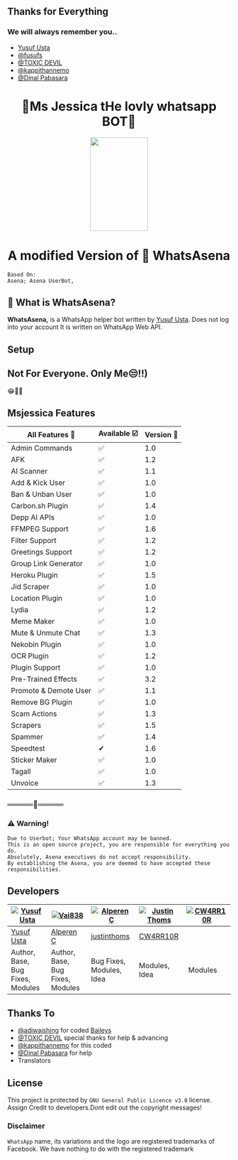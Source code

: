 ## Thanks for Everything 
### We will always remember you..

- [Yusuf Usta](https://github.com/yusufusta)
- [@fusufs](https://t.me/fusufs)
- [@TOXIC DEVIL](https://github.com/TOXIC-DEVIL)
- [@kappithannemo](https://github.com/kappithannemo)
- [@Dinal Pabasara](https://github.com/RAVANA-SL)

<h1 align="center"><b> 🎀Ms Jessica tHe lovly whatsapp BOT🎀  </b></h1>
<div align="center">

  <img src="https://telegra.ph/file/9c351d7a5592c3fefa235.jpg" width="130" height="210">

  <h1>A modified Version of 🐺 WhatsAsena</h1>

</div>

```
Based On:
Asena; Asena UserBot,
```

## 🔎 What is WhatsAsena?
**WhatsAsena,** is a WhatsApp helper bot written by [Yusuf Usta](https://github.com/Quiec). Does not log into your account It is written on WhatsApp Web API.

## Setup
## Not For Everyone. Only Me😒!!)

😂👀💔

## Msjessica Features

| All Features 📢|Available ☑️|Version 🔎|
| ------------- | ------------ | ---------- |
| Admin Commands|✅|1.0|
| AFK|✅|1.2|
| AI Scanner|✅|1.1|
| Add & Kick User|✅|1.0|
| Ban & Unban User|✅|1.0|
| Carbon.sh Plugin|✅|1.4|
| Depp AI APIs|✅|1.0|
| FFMPEG Support|✅|1.6|
| Filter Support|✅|1.2|
| Greetings Support|✅|1.2|
| Group Link Generator|✅|1.0|
| Heroku Plugin|✅|1.5|
| Jid Scraper|✅|1.0|
| Location Plugin|✅|1.0|
| Lydia|✅|1.2|
| Meme Maker|✅|1.0|
| Mute & Unmute Chat|✅|1.3|
| Nekobin Plugin|✅|1.0|
| OCR Plugin|✅|1.2|
| Plugin Support|✅|1.0|
| Pre-Trained Effects|✅|3.2|
| Promote & Demote User|✅|1.1|
| Remove BG Plugin|✅|1.0|
| Scam Actions|✅|1.3|
| Scrapers|✅|1.5|
| Spammer|✅|1.4|
| Speedtest|✔|1.6|
| Sticker Maker|✅|1.0|
| Tagall|✅|1.0|
| Unvoice|✅|1.3|

### ═════💢═════
### ⚠️ Warning! 
```
Due to Userbot; Your WhatsApp account may be banned.
This is an open source project, you are responsible for everything you do. 
Absolutely, Asena executives do not accept responsibility.
By establishing the Asena, you are deemed to have accepted these responsibilities.
```

## Developers

[![Yusuf Usta](https://github.com/yusufusta.png?size=100)](https://quiec.tech) | [![Vai838](https://github.com/Vai838.png?size=100)](https://github.com/Vai838) |  [![Alperen Ç](https://github.com/xacnio.png?size=100)](https://github.com/xacnio) | [![Justin Thoms](https://github.com/justinthoms.png?size=100)](https://github.com/justinthoms) | [![CW4RR10R](https://github.com/CW4RR10R.png?size=100)](https://github.com/CW4RR10R)
----|----|----|----|----
[Yusuf Usta](https://t.me/fusufs) | [Alperen Ç](https://t.me/xacnio) | [justinthoms](https://t.me/Mr_justinthomas) | [CW4RR10R](https://github.com/CW4RR10R)
Author, Base, Bug Fixes, Modules | Author, Base, Bug Fixes, Modules | Bug Fixes, Modules, Idea | Modules, Idea | Modules

## Thanks To
- [@adiwajshing](https://github.com/adiwajshing) for coded [Baileys](https://github.com/adiwajshing/Baileys) 
- [@TOXIC DEVIL](https://github.com/TOXIC-DEVIL) special thanks for help & advancing
- [@kappithannemo](https://github.com/kappithannemo) for this coded
- [@Dinal Pabasara](https://github.com/RAVANA-SL) for help
- Translators

## License
This project is protected by `GNU General Public Licence v3.0` license.
Assign Credit to developers.Dont edit out the copyright messages!

### Disclaimer
`WhatsApp` name, its variations and the logo are registered trademarks of Facebook. We have nothing to do with the registered trademark
